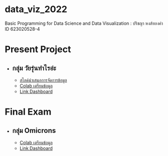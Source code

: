 # data_viz_2022
Basic Programming for Data Science and Data Visualization : ปริชญา หงส์ทองคำ ID 623020528-4



# Present Project
 * ## กลุ่ม วัยรุ่นทำไรอ่ะ 
    * [สไลด์นำเสนอการจัดการข้อมูล](https://github.com/ParichayaHongthongkum/data_viz_2022/blob/main/Present%20MiniProjact.pdf)
    * [Colab เตรียมข้อมูล](https://github.com/ParichayaHongthongkum/data_viz_2022/blob/main/ProjectFinal.ipynb)
    * [Link Dashboard](https://datastudio.google.com/reporting/e1e3e316-1af1-4e04-b475-6fd12b7d6b98)

# Final Exam
  * ## กลุ่ม Omicrons
    * [Colab เตรียมข้อมูล](https://github.com/ParichayaHongthongkum/data_viz_2022/blob/main/Final_Exam.ipynb)
    * [Link Dashboard](https://datastudio.google.com/u/0/reporting/ead91b08-e2e7-4d37-9c35-3a6e9c54f89a/page/9AEqC?s=sU-xjfkLv3Q)
